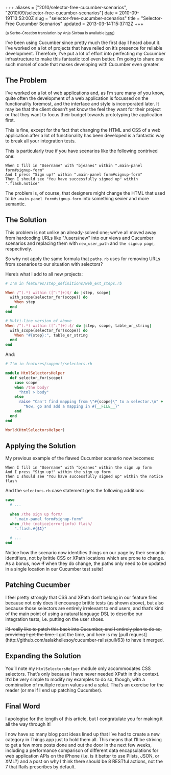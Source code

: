 +++
aliases = ["2010/selector-free-cucumber-scenarios", "2010/09/selector-free-cucumber-scenarios"]
date = 2010-09-19T13:53:00Z
slug = "selector-free-cucumber-scenarios"
title = "Selector-Free Cucumber Scenarios"
updated = 2013-03-14T15:37:12Z
+++

<small>(a Serbo-Croation translation by Anja Skrbaa is available [here](http://science.webhostinggeeks.com/selektor-free))</small>

I’ve been using Cucumber since pretty much the first day I heard about
it. I’ve worked on a lot of projects that have relied on it’s presence
for reliable development. Therefore, I’ve put a lot of effort into
perfecting my Cucumber infrastructure to make this fantastic tool even
better. I’m going to share one such morsel of code that makes developing
with Cucumber even greater.

## The Problem

I’ve worked on a lot of web applications and, as I’m sure many of you
know, quite often the development of a web application is focussed on
the functionality foremost, and the interface and style is incorporated
later. It may be that the client doesn’t yet know the feel they want for
their project or that they want to focus their budget towards
prototyping the application first.

This is fine, except for the fact that changing the HTML and CSS of a
web application after a lot of functionality has been developed is a
fantastic way to break all your integration tests.

This is particularly true if you have scenarios like the following
contrived one:

``` cucumber
When I fill in "Username" with "bjeanes" within ".main-panel form#signup-form"
And I press "Sign up!" within ".main-panel form#signup-form"
Then I should see "You have successfully signed up" within ".flash.notice"
```

The problem is, of course, that designers might change the HTML that
used to be `.main-panel form#signup-form` into something sexier and more
semantic.

## The Solution

This problem is not unlike an already-solved one; we’ve all moved away
from hardcoding URLs like "/users/new" into our views and Cucumber
scenarios and replacing them with `new_user_path` and `the signup page`,
respectively.

So why not apply the same formula that `paths.rb` uses for removing URLs
from scenarios to our situation with selectors?

Here’s what I add to all new projects:

``` ruby
# I'm in features/step_definitions/web_ext_steps.rb

When /^(.*) within ([^:"]+)$/ do |step, scope|
  with_scope(selector_for(scope)) do
    When step
  end
end

# Multi-line version of above
When /^(.*) within ([^:"]+):$/ do |step, scope, table_or_string|
  with_scope(selector_for(scope)) do
    When "#{step}:", table_or_string
  end
end  
```

And:

``` ruby
# I'm in features/support/selectors.rb

module HtmlSelectorsHelper
  def selector_for(scope)
    case scope
    when /the body/
      "html > body"
    else
      raise "Can't find mapping from \"#{scope}\" to a selector.\n" +
        "Now, go and add a mapping in #{__FILE__}"
    end
  end
end

World(HtmlSelectorsHelper)
```

## Applying the Solution

My previous example of the flawed Cucumber scenario now becomes:

``` cucumber
When I fill in "Username" with "bjeanes" within the sign up form
And I press "Sign up!" within the sign up form
Then I should see "You have successfully signed up" within the notice flash
```

And the `selectors.rb` case statement gets the following additions:

``` ruby
case
  # ...
  
  when /the sign up form/
    ".main-panel form#signup-form"
  when /the (notice|error|info) flash/
    ".flash.#{$1}"
  
  # ...
end
```

Notice how the scenario now identifies things on our page by their
semantic identifiers, not by brittle CSS or XPath locations which are
prone to change. As a bonus, now <del>if</del> when they do change, the paths only need to be updated in a single
location in our Cucumber test suite!

## Patching Cucumber

I feel pretty strongly that CSS and XPath don’t belong in our feature
files because not only does it encourage brittle tests (as shown above),
but also because those selectors are entirely irrelevant to end users,
and that’s kind of the main point of using a natural language DSL to
describe our integration tests, i.e. putting on the user shoes.

<del>
I’d really like to patch this back into Cucumber, and I entirely plan to
do so, providing I get the time.

</del>
I got the time, and here is my [pull
request](http://github.com/aslakhellesoy/cucumber-rails/pull/63) to have
it merged.

## Expanding the Solution

You’ll note my `HtmlSelectorsHelper` module only accommodates CSS
selectors. That’s only because I have never needed XPath in this
context. It’d be very simple to modify my examples to do so, though,
with a combination of multiple return values and a splat. That’s an
exercise for the reader (or me if I end up patching Cucumber).

## Final Word

I apologise for the length of this article, but I congratulate you for
making it all the way through it!

I now have so many blog post ideas lined up that I’ve had to create a
new category in Things.app just to hold them all. This means that I’ll
be striving to get a few more posts done and out the door in the next
few weeks, including a performance comparison of different data
encapsulations for web application APIs on the iPhone (i.e. is it better
to use Plists, JSON, or XML?) and a post on why I think there should be
8 RESTful actions, not the 7 that Rails prescribes by default.